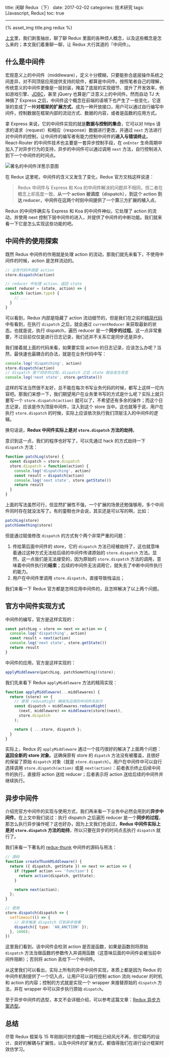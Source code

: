 title: 闲聊 Redux（下）
date: 2017-02-02
categories: 技术研究
tags: [Javascript, Redux]
toc: true

---

{% asset_img title.png redux %}

[上文](/2016/12/03/Chat-about-Redux-1/)里，我们剥茧抽丝，聊了聊 Redux 里面的各种烦人概念，以及这些概念是怎么来的；本文我们着重聊一聊，让 Redux 大行其道的『中间件』。

<!--more-->

## 什么是中间件

宏观意义上的中间件（middleware），定义十分模糊，只要能弥合底层操作系统之间差异，对不同顶层应用提供支持的软件，都算是中间件。按照笔者自己的理解，传统意义的中间件更像是一层封装，掩盖了底层的实现细节、提升了开发效率，例如游戏引擎、[JDBC](https://en.wikipedia.org/wiki/Java_Database_Connectivity)，甚至 jQuery 也算是广泛意义上的中间件。然而自动 TJ 大神搞了 Express 之后，中间件这个概念在前端的语境下也产生了一些变化，它逐渐的变成了一种**对框架的扩展方式**，成为一种开放接口，用户可以通过自行编写中间件，控制数据在框架内部的流动方式、数据的内容，或者是函数的应用方式。

拿 Express 来说，它的中间件实现的就是**数据与控制的集合**，它可以对 https 请求的请求（request）和相应（response）数据进行更改，并通过 `next` 方法进行对中间件的控制，让中间件的编写者有能力控制中间件的**进入与错误终止**。React-Router 的中间件技术也主要是一套异步控制手段，在 `onEnter` 生命周期中加入了对异步行为的支持，异步的中间件可以通过调用 `next` 方法，自行控制进入到下一个中间件的时间点。

![著名的中间件洋葱示意图](https://ww1.sinaimg.cn/large/7921624bjw1fccmekzhe7j207805e74j.jpg)

在 Redux 这里呢，中间件的含义又发生了变化，Redux 官方文档这样说道：

> Redux 中间件与 Express 和 Koa 的中间件解决的问题并不相同，但二者在概念上却高度一致。**从一个 action 被调度（dispatch），到这个 action 到达 reducer，中间件在这两个时刻中间提供了一个第三方扩展的植入点**。

Redux 的中间件确实与 Express 和 Koa 的中间件神似，它处理了 action 的流动，并使用 next 控制下层中间件的进入，并提供了中间件的中断功能。我们就来看一下它是怎么实现这些功能的吧。

## 中间件的使用探索

既然 Redux 中间件的作用就是处理 action 的流动，那我们就先来看下，不使用中间件的时候，action 是怎样流动的。

```js
// 业务代码中调度 action
store.dispatch(action)

// reducer 中处理 action，返回 state
const reducer = (state, action) => {
  switch (action.type) {
    // ...
  }
}
```

可以看到，Redux 内部是隐藏了 action 流动细节的，但是我们在之前的[精简代码](/2016/12/03/Chat-about-Redux-1/#dispatch：更新状态、触发回调)中有看到，在执行 `dispatch` 之后，就会通过 `currentReducer` 来获取最新的状态。也就是说，执行 dispatch，遍历 reducer 是一个**同步的过程**。这一点非常重要，不过目前仅仅是进行日志记录，我们还并不关系它是同步还是异步。

我们接着就上面的代码来看，如果要实现 action 的日志记录，应该怎么办呢？当然，最快速也最耦合的办法，就是在业务代码中写：

```js
console.log('dispatching', action)
store.dispatch(action)
// dispatch 是个同步的过程，dispatch 之后 state 就会发生改变
console.log('next state', store.getState())
```

这样的写法当然很不友好，总不能在每次书写业务代码的时候，都写上这样一坨内容吧。那我们来想一下，我们期望用户在业务里书写的方式是什么呢？实际上就只要写一个 `store.dispatch(action)` 就可以了，不希望还有多余的操作；而这个日志记录，应该是作为顶层中间件，注入到这个 store 当中。这也就等于说，用户在执行 `store.dispatch` 的时候，实际上应该依次执行我们顶层注入的中间件的逻辑。

换句话说，**Redux 中间件实际上是对 `store.dispatch` 方法的劫持**。

意识到这一点，我们的程序也好写了，可以先通过 hack 的方式劫持一下 `dispatch` 方法：

```js
function patchLog(store) {
  const dispatch = store.dispatch
  store.dispatch = function(action) {
    console.log('dispatching', action)
    const result = dispatch(action)
    console.log('next state', store.getState())
    return result
  }
}
```

上面的写法虽然可行，但显然扩展性不强，一个扩展的场景还勉强够用，多个中间件同时存在就没法写了。有的童鞋也许会说，其实还是可以写的啊，比如：

```js
patchLog(store)
patchSomething(store)
```

但是通过赋值修改 `dispatch` 的方式有个两个非常严重的问题：

1. 传给第后面中间件的 store，它的 `dispatch` 方法已经被劫持了，这也就意味着通过这种方式无法给后续的中间件传递原始的 `store.dispatch` 方法。显然，这一点我们是无法接受的，因为原始的 `store.dispatch` 方法的调用，意味着中间件执行的**结束**；后续的中间件无法调用它，就失去了中断中间件执行的能力。
2. 用户在中间件里调用 `store.dispatch`，直接导致栈溢出；

我们来看一下 Redux 官方都是怎样应用中间件的，且怎样解决了以上两个问题。

## 官方中间件实现方式

中间件的编写，官方是这样实现的：

```js
const patchLog = store => next => action => {
  console.log('dispatching', action)
  const result = next(action)
  console.log('next state', store.getState())
  return result
}
```

中间件的应用，官方是这样实现的：

```js
applyMiddleware(patchLog, patchSomething)(store);
```

我们先来看下 Redux `applyMiddleware` 方法的精简实现：

```js
function applyMiddleware(...middlewares) {
  return (store) => {
    // 使用 reduceRight 确保先应用的中间件先执行
    const dispatch = middlewares.reduceRight(
      (next, middleware) => middleware(store)(next),
      store.dispatch
    );

    return { ...store, dispatch };
  }
}
```

实际上，Redux 的 `applyMiddleware` 通过一个技巧很好的解决了上面两个问题：**返回全新的 store 对象**。这确保原有 store 的 `dipatch` 方法没有被覆盖，且很好的保留了原始 `dispatch` 对象（就是 `store.dispatch`）。用户在中间件中可以自行选择调用 `store.dispatch(action)` 或是 `next(action)`：前者表示终止后续中间件的执行，直接将 action 送给 reducer；后者表示将 action 送给后续的中间件并继续执行。

## 异步中间件

介绍完官方中间件的实现与使用方式，我们再来看一下业务中必然会用到的**异步中间件**。在上文中我们说过：执行 dispatch 之后遍历 reducer 是一个**同步的过程**，那怎么执行异步操作呢？这也好办，因为上文我们也说过，**Redux 中间件实际上是对 `store.dispatch` 方法的劫持**，所以只要在异步的时间点去执行 `dispatch` 就行了。

我们来看一下著名的 [redux-thunk](https://github.com/gaearon/redux-thunk) 中间件的源码与用法：

```js
// 源码
function createThunkMiddleware() {
  return ({ dispatch, getState }) => next => action => {
    if (typeof action === 'function') {
      return action(dispatch, getState);
    }

    return next(action);
  };
}

// 使用
store.dispatch(dispatch => {
  setTimeout(() => {
    // 异步触发 dispatch 打到异步效果
    dispatch({ type: 'AN_ANCTION' });
  }, 1000);
})
```

这里我们看到，该中间件会检测 action 是否是函数，如果是函数则将原始 `dispatch` 方法当做函数的参数传入并调用函数（这意味后面的中间件会被当前中间件阻断）；否则将 action 丢给下一个中间件。

从这里我们可以看出，实际上所有的异步中间件实现，本质上都是因为 Redux 的中间件机制提供了一个切入点，让用户可以自行控制 action 流向 reducer 的时机和 action 的内容；控制的方式就是实现一个 wrapper 来接替原始的 `dispatch` 方法，并在 wrapper 中可以异步执行原始 `dispatch`。

至于异步中间件的选型，本文不会详细介绍，可以参考这篇文章：[Redux 异步方案选型](https://zhuanlan.zhihu.com/p/24337401)。

## 总结

尽管 Redux 框架与 15 年刚刚问世的盛极一时相比已经风光不再，但它精巧的设计、良好的解耦与扩展性，以及中间件的扩展方式，都值得我们在进行设计框架时效仿学习。
